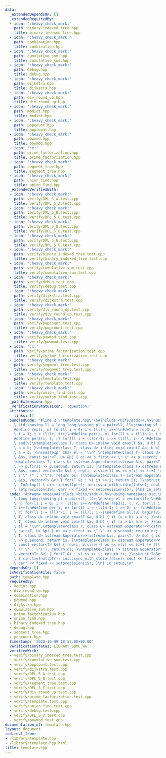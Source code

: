 ```yaml
---
data:
  _extendedDependsOn: []
  _extendedRequiredBy:
  - icon: ':heavy_check_mark:'
    path: binary_indexed_tree.hpp
    title: binary_indexed_tree.hpp
  - icon: ':heavy_check_mark:'
    path: combination.hpp
    title: combination.hpp
  - icon: ':heavy_check_mark:'
    path: cumulative_sum.hpp
    title: cumulative_sum.hpp
  - icon: ':heavy_check_mark:'
    path: debug.hpp
    title: debug.hpp
  - icon: ':heavy_check_mark:'
    path: dijkstra.hpp
    title: dijkstra.hpp
  - icon: ':heavy_check_mark:'
    path: div_round_up.hpp
    title: div_round_up.hpp
  - icon: ':heavy_check_mark:'
    path: modint.hpp
    title: modint.hpp
  - icon: ':heavy_check_mark:'
    path: popcount.hpp
    title: popcount.hpp
  - icon: ':heavy_check_mark:'
    path: powmod.hpp
    title: powmod.hpp
  - icon: ':x:'
    path: prime_factorization.hpp
    title: prime_factorization.hpp
  - icon: ':heavy_check_mark:'
    path: segment_tree.hpp
    title: segment_tree.hpp
  - icon: ':heavy_check_mark:'
    path: union_find.hpp
    title: union_find.hpp
  _extendedVerifiedWith:
  - icon: ':heavy_check_mark:'
    path: verify/DPL_5_A.test.cpp
    title: verify/DPL_5_A.test.cpp
  - icon: ':heavy_check_mark:'
    path: verify/DPL_5_B.test.cpp
    title: verify/DPL_5_B.test.cpp
  - icon: ':heavy_check_mark:'
    path: verify/DPL_5_D.test.cpp
    title: verify/DPL_5_D.test.cpp
  - icon: ':heavy_check_mark:'
    path: verify/DPL_5_E.test.cpp
    title: verify/DPL_5_E.test.cpp
  - icon: ':heavy_check_mark:'
    path: verify/binary_indexed_tree.test.cpp
    title: verify/binary_indexed_tree.test.cpp
  - icon: ':heavy_check_mark:'
    path: verify/cumulative_sum.test.cpp
    title: verify/cumulative_sum.test.cpp
  - icon: ':heavy_check_mark:'
    path: verify/debug.test.cpp
    title: verify/debug.test.cpp
  - icon: ':heavy_check_mark:'
    path: verify/dijkstra.test.cpp
    title: verify/dijkstra.test.cpp
  - icon: ':heavy_check_mark:'
    path: verify/div_round_up.test.cpp
    title: verify/div_round_up.test.cpp
  - icon: ':heavy_check_mark:'
    path: verify/popcount.test.cpp
    title: verify/popcount.test.cpp
  - icon: ':heavy_check_mark:'
    path: verify/powmod.test.cpp
    title: verify/powmod.test.cpp
  - icon: ':x:'
    path: verify/prime_factorization.test.cpp
    title: verify/prime_factorization.test.cpp
  - icon: ':heavy_check_mark:'
    path: verify/segment_tree.test.cpp
    title: verify/segment_tree.test.cpp
  - icon: ':heavy_check_mark:'
    path: verify/template.test.cpp
    title: verify/template.test.cpp
  - icon: ':heavy_check_mark:'
    path: verify/union_find.test.cpp
    title: verify/union_find.test.cpp
  _pathExtension: hpp
  _verificationStatusIcon: ':question:'
  attributes:
    links: []
  bundledCode: "#line 2 \"template.hpp\"\n#include <bits/stdc++.h>\nusing namespace\
    \ std;\nusing ll = long long;\nusing pl = pair<ll, ll>;\nusing vl = vector<ll>;\n\
    #define rep(i, n) for(ll i = 0; i < (ll)n; i++)\n#define rep3(i, l, r) for(ll\
    \ i = l; i < (ll)r; i++)\n#define per(i, n) for(ll i = (ll)n-1; i >= 0; i--)\n\
    #define per3(i, l, r) for(ll i = (ll)r-1; i >= (ll)l; i--)\n#define all(v) begin(v),\
    \ end(v)\ntemplate<class T, class U> inline void cmax(T &a, U b) { if (a < b)\
    \ a = b; }\ntemplate<class T, class U> inline void cmin(T &a, U b) { if (a > b)\
    \ a = b; }\nconstexpr char el = '\\n';\ntemplate<class T, class U> ostream &operator<<(ostream\
    \ &os, const pair<T, U> &p) { os << p.first << \" \" << p.second; return os; }\n\
    template<class T, class U> istream &operator>>(istream &is, pair<T, U> &p) { is\
    \ >> p.first >> p.second; return is; }\ntemplate<class T> ostream &operator<<(ostream\
    \ &os, const vector<T> &v) { rep(i, v.size()) os << v[i] << (i+1 != (ll)v.size()\
    \ ? \" \" : \"\"); return os; }\ntemplate<class T> istream &operator>>(istream\
    \ &is, vector<T> &v) { for(T &i : v) is >> i; return is; }\nstruct IoSetup {\n\
    \  IoSetup() { cin.tie(nullptr); ios::sync_with_stdio(false); cout << fixed <<\
    \ setprecision(15); cerr << fixed << setprecision(15); }\n} io_setup;\n"
  code: "#pragma once\n#include <bits/stdc++.h>\nusing namespace std;\nusing ll =\
    \ long long;\nusing pl = pair<ll, ll>;\nusing vl = vector<ll>;\n#define rep(i,\
    \ n) for(ll i = 0; i < (ll)n; i++)\n#define rep3(i, l, r) for(ll i = l; i < (ll)r;\
    \ i++)\n#define per(i, n) for(ll i = (ll)n-1; i >= 0; i--)\n#define per3(i, l,\
    \ r) for(ll i = (ll)r-1; i >= (ll)l; i--)\n#define all(v) begin(v), end(v)\ntemplate<class\
    \ T, class U> inline void cmax(T &a, U b) { if (a < b) a = b; }\ntemplate<class\
    \ T, class U> inline void cmin(T &a, U b) { if (a > b) a = b; }\nconstexpr char\
    \ el = '\\n';\ntemplate<class T, class U> ostream &operator<<(ostream &os, const\
    \ pair<T, U> &p) { os << p.first << \" \" << p.second; return os; }\ntemplate<class\
    \ T, class U> istream &operator>>(istream &is, pair<T, U> &p) { is >> p.first\
    \ >> p.second; return is; }\ntemplate<class T> ostream &operator<<(ostream &os,\
    \ const vector<T> &v) { rep(i, v.size()) os << v[i] << (i+1 != (ll)v.size() ?\
    \ \" \" : \"\"); return os; }\ntemplate<class T> istream &operator>>(istream &is,\
    \ vector<T> &v) { for(T &i : v) is >> i; return is; }\nstruct IoSetup {\n  IoSetup()\
    \ { cin.tie(nullptr); ios::sync_with_stdio(false); cout << fixed << setprecision(15);\
    \ cerr << fixed << setprecision(15); }\n} io_setup;\n"
  dependsOn: []
  isVerificationFile: false
  path: template.hpp
  requiredBy:
  - modint.hpp
  - div_round_up.hpp
  - combination.hpp
  - powmod.hpp
  - dijkstra.hpp
  - cumulative_sum.hpp
  - prime_factorization.hpp
  - union_find.hpp
  - binary_indexed_tree.hpp
  - debug.hpp
  - segment_tree.hpp
  - popcount.hpp
  timestamp: '2020-10-09 18:57:08+09:00'
  verificationStatus: LIBRARY_SOME_WA
  verifiedWith:
  - verify/binary_indexed_tree.test.cpp
  - verify/cumulative_sum.test.cpp
  - verify/popcount.test.cpp
  - verify/dijkstra.test.cpp
  - verify/DPL_5_A.test.cpp
  - verify/DPL_5_B.test.cpp
  - verify/segment_tree.test.cpp
  - verify/DPL_5_E.test.cpp
  - verify/div_round_up.test.cpp
  - verify/prime_factorization.test.cpp
  - verify/template.test.cpp
  - verify/union_find.test.cpp
  - verify/debug.test.cpp
  - verify/DPL_5_D.test.cpp
  - verify/powmod.test.cpp
documentation_of: template.hpp
layout: document
redirect_from:
- /library/template.hpp
- /library/template.hpp.html
title: template.hpp
---
```

